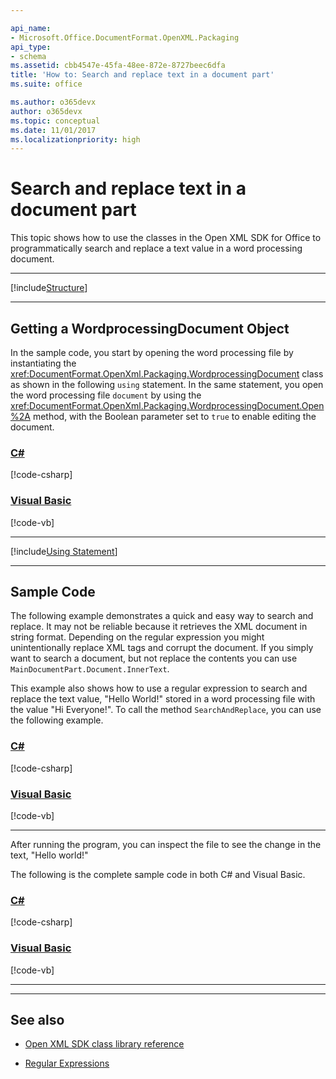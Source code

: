 ```yaml
---

api_name:
- Microsoft.Office.DocumentFormat.OpenXML.Packaging
api_type:
- schema
ms.assetid: cbb4547e-45fa-48ee-872e-8727beec6dfa
title: 'How to: Search and replace text in a document part'
ms.suite: office

ms.author: o365devx
author: o365devx
ms.topic: conceptual
ms.date: 11/01/2017
ms.localizationpriority: high
---
```

# Search and replace text in a document part

This topic shows how to use the classes in the Open XML SDK for
Office to programmatically search and replace a text value in a word
processing document.



--------------------------------------------------------------------------------
[!include[Structure](../includes/word/packages-and-document-parts.md)]


---------------------------------------------------------------------------------
## Getting a WordprocessingDocument Object

In the sample code, you start by opening the word processing file by
instantiating the <xref:DocumentFormat.OpenXml.Packaging.WordprocessingDocument> class as shown in
the following `using` statement. In the same
statement, you open the word processing file `document` by using the
<xref:DocumentFormat.OpenXml.Packaging.WordprocessingDocument.Open%2A> method, with the Boolean parameter set
to `true` to enable editing the document.

### [C#](#tab/cs-1)
[!code-csharp[](../../samples/word/search_and_replace_text_a_part/cs/Program.cs#snippet1)]

### [Visual Basic](#tab/vb-1)
[!code-vb[](../../samples/word/search_and_replace_text_a_part/vb/Program.vb#snippet1)]
***


[!include[Using Statement](../includes/word/using-statement.md)]


--------------------------------------------------------------------------------
## Sample Code

The following example demonstrates a quick and easy way to search and
replace. It may not be reliable because it retrieves the XML document in
string format. Depending on the regular expression you might
unintentionally replace XML tags and corrupt the document. If you simply
want to search a document, but not replace the contents you can use
`MainDocumentPart.Document.InnerText`.

This example also shows how to use a regular expression to search and
replace the text value, "Hello World!" stored in a word processing file
with the value "Hi Everyone!". To call the method
`SearchAndReplace`, you can use the following
example.

### [C#](#tab/cs-2)
[!code-csharp[](../../samples/word/search_and_replace_text_a_part/cs/Program.cs#snippet2)]

### [Visual Basic](#tab/vb-2)
[!code-vb[](../../samples/word/search_and_replace_text_a_part/vb/Program.vb#snippet2)]
***


After running the program, you can inspect the file to see the change in
the text, "Hello world!"

The following is the complete sample code in both C\# and Visual Basic.

### [C#](#tab/cs)
[!code-csharp[](../../samples/word/search_and_replace_text_a_part/cs/Program.cs#snippet0)]

### [Visual Basic](#tab/vb)
[!code-vb[](../../samples/word/search_and_replace_text_a_part/vb/Program.vb#snippet0)]
***

--------------------------------------------------------------------------------
## See also


- [Open XML SDK class library reference](/office/open-xml/open-xml-sdk)

- [Regular Expressions](/dotnet/standard/base-types/regular-expressions)
